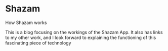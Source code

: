 # Shazam
How Shazam works


This is a blog focusing on the workings of the Shazam App. It also has links to my other work, and I look forward to explaining the functioning of this fascinating piece of technology
